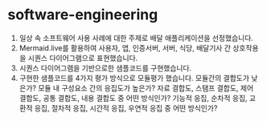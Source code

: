 # software-engineering

1. 일상 속 소프트웨어 사용 사례에 대한 주제로 배달 애플리케이션을 선정했습니다.
2. Mermaid.live를 활용하여 사용자, 앱, 인증서버, 서버, 식당, 배달기사 간 상호작용을 시퀀스 다이어그램으로 표현했습니다.
3. 시퀀스 다이어그램을 기반으로한 샘플코드를 구현했습니다.
4. 구현한 샘플코드를 4가지 평가 방식으로 모듈평가 했습니다.
모듈간의 결합도가 낮은가?
모듈 내 구성요소 간의 응집도가 높은가?
자료 결합도, 스탬프 결합도, 제어 결합도, 공통 결합도, 내용 결합도 중 어떤 방식인가?
기능적 응집, 순차적 응집, 교환적 응집, 절차적 응집, 시간적 응집, 우연적 응집 중 어떤 방식인가? 
